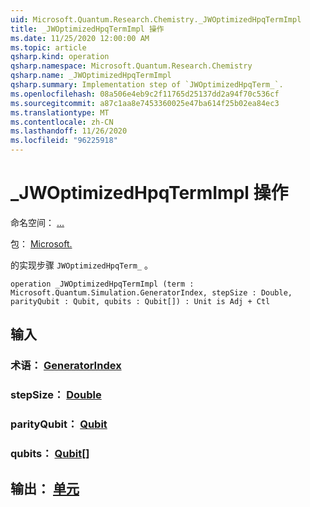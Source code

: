```yaml
---
uid: Microsoft.Quantum.Research.Chemistry._JWOptimizedHpqTermImpl
title: _JWOptimizedHpqTermImpl 操作
ms.date: 11/25/2020 12:00:00 AM
ms.topic: article
qsharp.kind: operation
qsharp.namespace: Microsoft.Quantum.Research.Chemistry
qsharp.name: _JWOptimizedHpqTermImpl
qsharp.summary: Implementation step of `JWOptimizedHpqTerm_`.
ms.openlocfilehash: 08a506e4eb9c2f11765d25137dd2a94f70c536cf
ms.sourcegitcommit: a87c1aa8e7453360025e47ba614f25b02ea84ec3
ms.translationtype: MT
ms.contentlocale: zh-CN
ms.lasthandoff: 11/26/2020
ms.locfileid: "96225918"
---
```

# <a name="_jwoptimizedhpqtermimpl-operation"></a>_JWOptimizedHpqTermImpl 操作

命名空间： [...](xref:Microsoft.Quantum.Research.Chemistry)

包： [Microsoft.](https://nuget.org/packages/Microsoft.Quantum.Research.Chemistry)


的实现步骤 `JWOptimizedHpqTerm_` 。

```qsharp
operation _JWOptimizedHpqTermImpl (term : Microsoft.Quantum.Simulation.GeneratorIndex, stepSize : Double, parityQubit : Qubit, qubits : Qubit[]) : Unit is Adj + Ctl
```


## <a name="input"></a>输入

### <a name="term--generatorindex"></a>术语： [GeneratorIndex](xref:Microsoft.Quantum.Simulation.GeneratorIndex)




### <a name="stepsize--double"></a>stepSize： [Double](xref:microsoft.quantum.lang-ref.double)




### <a name="parityqubit--qubit"></a>parityQubit： [Qubit](xref:microsoft.quantum.lang-ref.qubit)




### <a name="qubits--qubit"></a>qubits： [Qubit](xref:microsoft.quantum.lang-ref.qubit)[]





## <a name="output--unit"></a>输出： [单元](xref:microsoft.quantum.lang-ref.unit)

